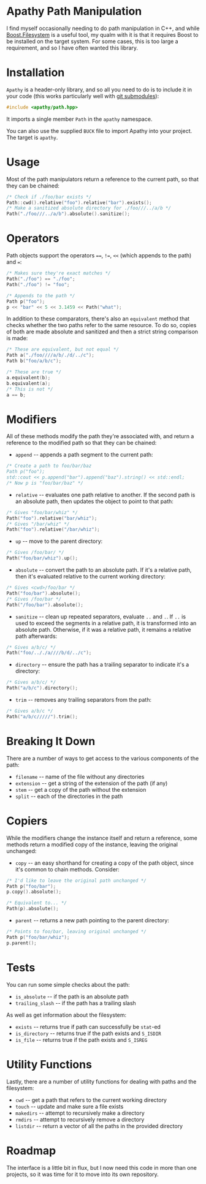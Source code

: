 Apathy Path Manipulation
========================
I find myself occasionally needing to do path manipulation in C++, and while
[Boost.Filesystem](http://www.boost.org/doc/libs/1_52_0/libs/filesystem/doc/index.htm)
is a useful tool, my qualm with it is that it requires Boost to be installed
on the target system. For some cases, this is too large a requirement, and so
I have often wanted this library.

Installation
============
`Apathy` is a header-only library, and so all you need to do is to include it
in your code (this works particularly well with
[git submodules](http://git-scm.com/book/en/Git-Tools-Submodules)):

```C++
#include <apathy/path.hpp>
```

It imports a single member `Path` in the `apathy` namespace.

You can also use the supplied `BUCK` file to import Apathy into your project. The target is `apathy`.

Usage
=====
Most of the path manipulators return a reference to the current path, so that
they can be chained:

```C++
/* Check if ./foo/bar exists */
Path::cwd().relative("foo").relative("bar").exists();
/* Make a sanitized absolute directory for ./foo///../a/b */
Path("./foo///../a/b").absolute().sanitize();
```

Operators
=========
Path objects support the operators `==`, `!=`, `<<` (which appends to the path)
and `=`:

```C++
/* Makes sure they're exact matches */
Path("./foo") == "./foo";
Path("./foo") != "foo";

/* Appends to the path */
Path p("foo");
p << "bar" << 5 << 3.1459 << Path("what");
```

In addition to these comparators, there's also an `equivalent` method that
checks whether the two paths refer to the same resource. To do so, copies of
both are made absolute and sanitized and then a strict string comparison is
made:

```C++
/* These are equivalent, but not equal */
Path a("./foo////a/b/./d/../c");
Path b("foo/a/b/c");

/* These are true */
a.equivalent(b);
b.equivalent(a);
/* This is not */
a == b;
```

Modifiers
=========
All of these methods modify the path they're associated with, and return a
reference to the modified path so that they can be chained:

- `append` -- appends a path segment to the current path:

```C++
/* Create a path to foo/bar/baz
Path p("foo");
std::cout << p.append("bar").append("baz").string() << std::endl;
/* Now p is "foo/bar/baz" */
```

- `relative` -- evaluates one path relative to another. If the second path is
    an absolute path, then updates the object to point to that path:

```C++
/* Gives "foo/bar/whiz" */
Path("foo").relative("bar/whiz");
/* Gives "/bar/whiz" */
Path("foo").relative("/bar/whiz");
```

- `up` -- move to the parent directory:
    
```C++
/* Gives /foo/bar/ */
Path("foo/bar/whiz").up();
```

- `absolute` -- convert the path to an absolute path. If it's a relative path,
    then it's evaluated relative to the current working directory:

```C++
/* Gives <cwd>/foo/bar */
Path("foo/bar").absolute();
/* Gives /foo/bar */
Path("/foo/bar").absolute();
```

- `sanitize` -- clean up repeated separators, evaluate `..` and `.`. If `..` is
    used to exceed the segments in a relative path, it is transformed into an
    absolute path. Otherwise, if it was a relative path, it remains a relative
    path afterwards:

```C++
/* Gives a/b/c/ */
Path("foo/.././a////b/d/../c");
```

- `directory` -- ensure the path has a trailing separator to indicate it's a
    directory:

```C++
/* Gives a/b/c/ */
Path("a/b/c").directory();
```

- `trim` -- removes any trailing separators from the path:

```C++
/* Gives a/b/c */
Path("a/b/c/////").trim();
```

Breaking It Down
================
There are a number of ways to get access to the various components of the path:

- `filename` -- name of the file without any directories
- `extension` -- get a string of the extension of the path (if any)
- `stem` -- get a copy of the path without the extension
- `split` -- each of the directories in the path

Copiers
=======
While the modifiers change the instance itself and return a reference, some
methods return a modified copy of the instance, leaving the original unchanged:

- `copy` -- an easy shorthand for creating a copy of the path object, since
    it's common to chain methods. Consider:

```C++
/* I'd like to leave the original path unchanged */
Path p("foo/bar");
p.copy().absolute();

/* Equivalent to... */
Path(p).absolute();
```

- `parent` -- returns a new path pointing to the parent directory:

```C++
/* Points to foo/bar, leaving original unchanged */
Path p("foo/bar/whiz");
p.parent();
```

Tests
=====
You can run some simple checks about the path:

- `is_absolute` -- if the path is an absolute path
- `trailing_slash` -- if the path has a trailing slash

As well as get information about the filesystem:

- `exists` -- returns true if path can successfully be `stat`-ed
- `is_directory` -- returns true if the path exists and `S_ISDIR`
- `is_file` -- returns true if the path exists and `S_ISREG`

Utility Functions
=================
Lastly, there are a number of utility functions for dealing with paths and the
filesystem:

- `cwd` -- get a path that refers to the current working directory
- `touch` -- update and make sure a file exists
- `makedirs` -- attempt to recursively make a directory
- `rmdirs` -- attempt to recursively remove a directory
- `listdir` -- return a vector of all the paths in the provided directory

Roadmap
=======
The interface is a little bit in flux, but I now need this code in more than
one projects, so it was time for it to move into its own repository.